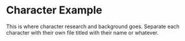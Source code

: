 # Character Example

This is where character research and background goes. Separate each character with their own file titled with their name or whatever.